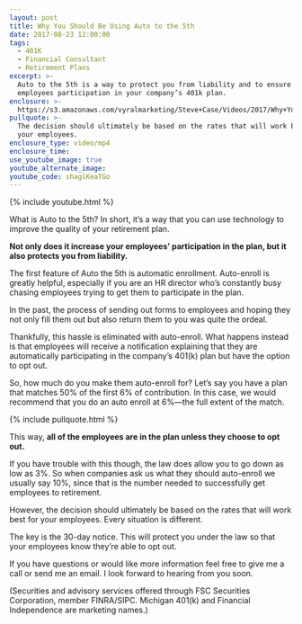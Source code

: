 ```yaml
---
layout: post
title: Why You Should Be Using Auto to the 5th
date: 2017-08-23 12:00:00
tags:
  - 401K
  - Financial Consultant
  - Retirement Plans
excerpt: >-
  Auto to the 5th is a way to protect you from liability and to ensure your
  employees participation in your company’s 401k plan.
enclosure: >-
  https://s3.amazonaws.com/vyralmarketing/Steve+Case/Videos/2017/Why+You+Should+Be+Using+Auto+to+the+5th+-+Michigan+401K+Advisors.mp4
pullquote: >-
  The decision should ultimately be based on the rates that will work best for
  your employees.
enclosure_type: video/mp4
enclosure_time:
use_youtube_image: true
youtube_alternate_image:
youtube_code: shaglKeaTGo
---
```



{% include youtube.html %}

What is Auto to the 5th? In short, it’s a way that you can use technology to improve the quality of your retirement plan.

**Not only does it increase your employees’ participation in the plan, but it also protects you from liability.**

The first feature of Auto the 5th is automatic enrollment. Auto-enroll is greatly helpful, especially if you are an HR director who’s constantly busy chasing employees trying to get them to participate in the plan.

In the past, the process of sending out forms to employees and hoping they not only fill them out but also return them to you was quite the ordeal.

Thankfully, this hassle is eliminated with auto-enroll. What happens instead is that employees will receive a notification explaining that they are automatically participating in the company’s 401(k) plan but have the option to opt out.

So, how much do you make them auto-enroll for? Let’s say you have a plan that matches 50% of the first 6% of contribution. In this case, we would recommend that you do an auto enroll at 6%—the full extent of the match.

{% include pullquote.html %}

This way, **all of the employees are in the plan unless they choose to opt out.**

If you have trouble with this though, the law does allow you to go down as low as 3%. So when companies ask us what they should auto-enroll we usually say 10%, since that is the number needed to successfully get employees to retirement.

However, the decision should ultimately be based on the rates that will work best for your employees. Every situation is different.

The key is the 30-day notice. This will protect you under the law so that your employees know they’re able to opt out.

If you have questions or would like more information feel free to give me a call or send me an email. I look forward to hearing from you soon.

(Securities and advisory services offered through FSC Securities Corporation, member FINRA/SIPC. Michigan 401(k) and Financial Independence are marketing names.)